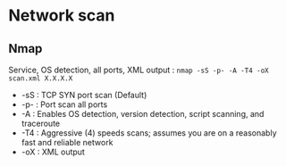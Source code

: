 # Network scan

## Nmap

Service, OS detection, all ports, XML output : 
```nmap -sS -p- -A -T4 -oX scan.xml X.X.X.X```

- -sS : TCP SYN port scan (Default)
- -p- : Port scan all ports
- -A : Enables OS detection, version detection, script scanning, and traceroute
- -T4 : Aggressive (4) speeds scans; assumes you are on a reasonably fast and reliable network
- -oX : XML output
